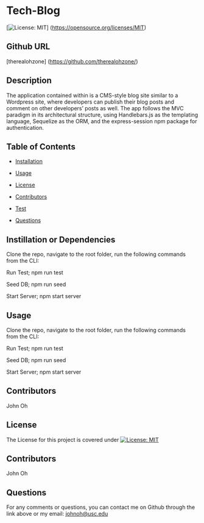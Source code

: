 # Tech-Blog

[![License: MIT](https://img.shields.io/badge/License-MIT-yellow.svg)]
(https://opensource.org/licenses/MIT)

## Github URL
[therealohzone] (https://github.com/therealohzone/)

## Description
The application contained within is a CMS-style blog site similar to a Wordpress site, where developers can publish their blog posts and comment on other developers’ posts as well. The app follows the MVC paradigm in its architectural structure, using Handlebars.js as the templating language, Sequelize as the ORM, and the express-session npm package for authentication.
## Table of Contents

* [Installation](#dependencies)

* [Usage](#usage)

* [License](#license)

* [Contributors](#contributor)

* [Test](#test)

* [Questions](#questions)


## Instillation or Dependencies
Clone the repo, navigate to the root folder, run the following commands from the CLI:

Run Test;
npm run test

Seed DB;
npm run seed

Start Server;
npm start server

## Usage

Clone the repo, navigate to the root folder, run the following commands from the CLI:

Run Test;
npm run test

Seed DB;
npm run seed

Start Server;
npm start server

## Contributors

John Oh

## License

The License for this project is covered under [![License: MIT](https://img.shields.io/badge/License-MIT-yellow.svg)](https://opensource.org/licenses/MIT)

## Contributors

John Oh



## Questions

For any comments or questions, you can contact me on Github through the link above or my email: johnoh@usc.edu